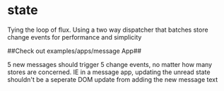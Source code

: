 # state
Tying the loop of flux. Using a two way dispatcher that batches store change events for performance and simplicity


##Check out examples/apps/message App##

5 new messages should trigger 5 change events, no matter how many stores
are concerned. IE in a message app, updating the unread state shouldn't be
a seperate DOM update from adding the new message text
